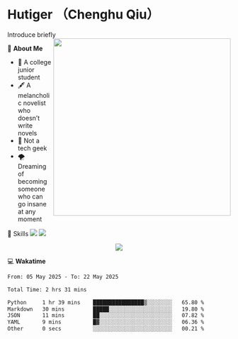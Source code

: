 # Hutiger （Chenghu Qiu）
Introduce briefly
<a href="#">
<img align="right" width="400" src="https://github-readme-stats-tau-lilac-25.vercel.app/api/top-langs/?username=hutiger9&layout=compact&langs_count=8&theme=transparent" />
</a>

💭 **About Me**

- 🏫 A college junior student
- 🖋️ A melancholic novelist who doesn’t write novels
- 🚫 Not a tech geek
- 🌪️ Dreaming of becoming someone who can go insane at any moment


🚀 Skills
![](https://img.shields.io/badge/-python-3e74a2?style=for-the-badge&logo=Python&logoColor=fff)
![](https://img.shields.io/badge/-pytorch-ee4c2c?style=for-the-badge&logo=PyTorch&logoColor=fff)

</p>
    <p align="center">
    <img src="https://profile-counter.glitch.me/{hutiger9}/count.svg" />
</p>


💻 **Wakatime**

<!--START_SECTION:waka-->

```txt
From: 05 May 2025 - To: 22 May 2025

Total Time: 2 hrs 31 mins

Python     1 hr 39 mins    ████████████████▒░░░░░░░░   65.80 %
Markdown   30 mins         █████░░░░░░░░░░░░░░░░░░░░   19.80 %
JSON       11 mins         ██░░░░░░░░░░░░░░░░░░░░░░░   07.82 %
YAML       9 mins          █▓░░░░░░░░░░░░░░░░░░░░░░░   06.36 %
Other      0 secs          ░░░░░░░░░░░░░░░░░░░░░░░░░   00.21 %
```

<!--END_SECTION:waka-->
